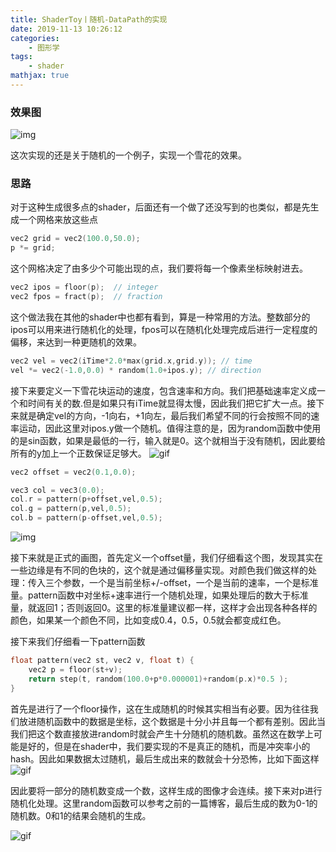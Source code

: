 ```yaml
---
title: ShaderToy丨随机-DataPath的实现
date: 2019-11-13 10:26:12
categories:
    - 图形学
tags: 
    - shader
mathjax: true
---
```


### 效果图

![img](https://media.giphy.com/media/jmx3p9w9hMfC9zvXG2/giphy.gif)

这次实现的还是关于随机的一个例子，实现一个雪花的效果。
<!--more-->
### 思路
对于这种生成很多点的shader，后面还有一个做了还没写到的也类似，都是先生成一个网格来放这些点
```c++
vec2 grid = vec2(100.0,50.0);
p *= grid;
```
这个网格决定了由多少个可能出现的点，我们要将每一个像素坐标映射进去。
```c++
vec2 ipos = floor(p);  // integer
vec2 fpos = fract(p);  // fraction
```
这个做法我在其他的shader中也都有看到，算是一种常用的方法。整数部分的ipos可以用来进行随机化的处理，fpos可以在随机化处理完成后进行一定程度的偏移，来达到一种更随机的效果。
```c++
vec2 vel = vec2(iTime*2.0*max(grid.x,grid.y)); // time
vel *= vec2(-1.0,0.0) * random(1.0+ipos.y); // direction
```
接下来要定义一下雪花块运动的速度，包含速率和方向。我们把基础速率定义成一个和时间有关的数.但是如果只有iTime就显得太慢，因此我们把它扩大一点。接下来就是确定vel的方向，-1向右，+1向左，最后我们希望不同的行会按照不同的速率运动，因此这里对ipos.y做一个随机。值得注意的是，因为random函数中使用的是sin函数，如果是最低的一行，输入就是0。这个就相当于没有随机，因此要给所有的y加上一个正数保证足够大。
![gif](https://media.giphy.com/media/ZG0YwSFS35sR2jSh1A/giphy.gif)

```c++
vec2 offset = vec2(0.1,0.0);

vec3 col = vec3(0.0);
col.r = pattern(p+offset,vel,0.5);
col.g = pattern(p,vel,0.5);
col.b = pattern(p-offset,vel,0.5);
```
![img](https://s2.ax1x.com/2019/11/13/M8IUpt.png)

接下来就是正式的画图，首先定义一个offset量，我们仔细看这个图，发现其实在一些边缘是有不同的色块的，这个就是通过偏移量实现。对颜色我们做这样的处理：传入三个参数，一个是当前坐标+/-offset，一个是当前的速率，一个是标准量。pattern函数中对坐标+速率进行一个随机处理，如果处理后的数大于标准量，就返回1；否则返回0。这里的标准量建议都一样，这样才会出现各种各样的颜色，如果某一个颜色不同，比如变成0.4，0.5，0.5就会都变成红色。

接下来我们仔细看一下pattern函数
```c++
float pattern(vec2 st, vec2 v, float t) {
    vec2 p = floor(st+v);
    return step(t, random(100.0+p*0.000001)+random(p.x)*0.5 );
}
```
首先是进行了一个floor操作，这在生成随机的时候其实相当有必要。因为往往我们放进随机函数中的数据是坐标，这个数据是十分小并且每一个都有差别。因此当我们把这个数直接放进random时就会产生十分随机的随机数。虽然这在数学上可能是好的，但是在shader中，我们要实现的不是真正的随机，而是冲突率小的hash。因此如果数据太过随机，最后生成出来的数就会十分恐怖，比如下面这样
![gif](https://media.giphy.com/media/ZG0YwSFS35sR2jSh1A/giphy.gif)

因此要将一部分的随机数变成一个数，这样生成的图像才会连续。接下来对p进行随机化处理。这里random函数可以参考之前的一篇博客，最后生成的数为0-1的随机数。0和1的结果会随机的生成。

![gif](https://media.giphy.com/media/ZG0YwSFS35sR2jSh1A/giphy.gif)